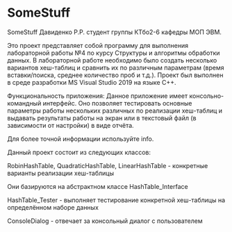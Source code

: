 # SomeStuff
SomeStuff
Давиденко Р.Р. студент группы КТбо2-6 кафедры МОП ЭВМ.

Это проект представляет собой программу для выполнения лабораторной работы №4 
по курсу Структуры и алгоритмы обработки данных. В лабораторной работе 
необходимо было создать несколько вариантов хеш-таблиц и сравнить их по различным 
параметрам (время вставки/поиска, среднее количество проб и т.д.). 
Проект был выполнен в среде разработки MS Visual Studio 2019 на языке C++.

Функциональность приложения:
Данное приложение имеет консольно-командный интерфейс.
Оно позволяет тестировать основные
параметры работы нескольких различных по реализации хеш-таблиц
и выдавать результаты работы на экран или в текстовый файл 
(в зависимости от настройки) в виде отчёта.

Для более точной информации используйте info.

Данный проект состоит из следующих классов:

RobinHashTable, QuadraticHashTable, LinearHashTable - конкретные варианты реализации хеш-таблицы

Они базируются на абстрактном классе HashTable_Interface

HashTable_Tester - выполняет тестирование конкретной хеш-таблицы на определённом наборе данных

ConsoleDialog - отвечает за консольный диалог с пользователем
